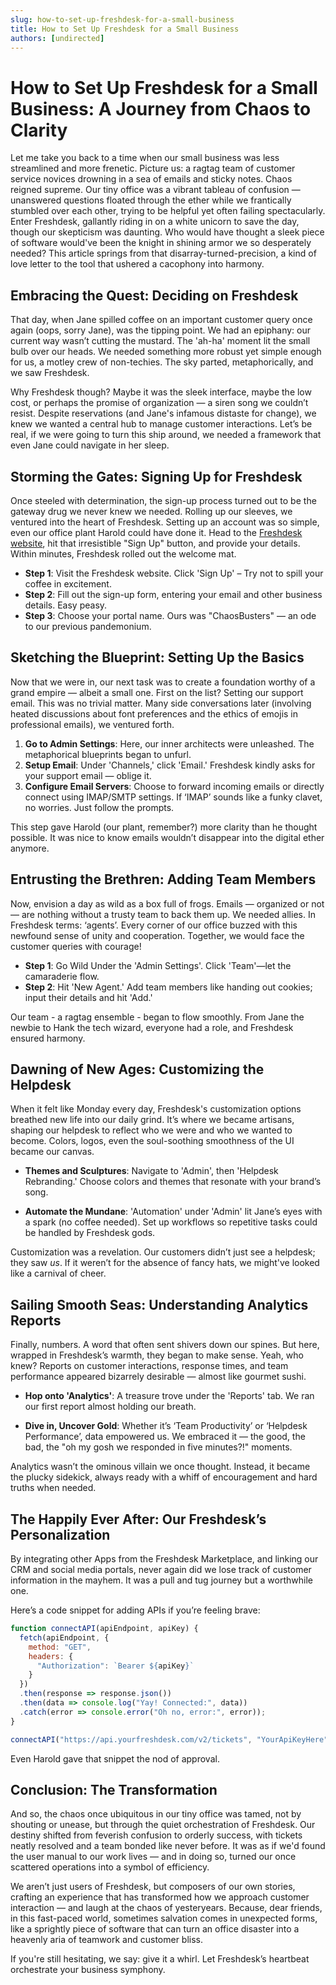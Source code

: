 ```yaml
---
slug: how-to-set-up-freshdesk-for-a-small-business
title: How to Set Up Freshdesk for a Small Business
authors: [undirected]
---
```



# How to Set Up Freshdesk for a Small Business: A Journey from Chaos to Clarity

Let me take you back to a time when our small business was less streamlined and more frenetic. Picture us: a ragtag team of customer service novices drowning in a sea of emails and sticky notes. Chaos reigned supreme. Our tiny office was a vibrant tableau of confusion — unanswered questions floated through the ether while we frantically stumbled over each other, trying to be helpful yet often failing spectacularly. Enter Freshdesk, gallantly riding in on a white unicorn to save the day, though our skepticism was daunting. Who would have thought a sleek piece of software would've been the knight in shining armor we so desperately needed? This article springs from that disarray-turned-precision, a kind of love letter to the tool that ushered a cacophony into harmony.

## Embracing the Quest: Deciding on Freshdesk

That day, when Jane spilled coffee on an important customer query once again (oops, sorry Jane), was the tipping point. We had an epiphany: our current way wasn’t cutting the mustard. The 'ah-ha' moment lit the small bulb over our heads. We needed something more robust yet simple enough for us, a motley crew of non-techies. The sky parted, metaphorically, and we saw Freshdesk.

Why Freshdesk though? Maybe it was the sleek interface, maybe the low cost, or perhaps the promise of organization — a siren song we couldn’t resist. Despite reservations (and Jane's infamous distaste for change), we knew we wanted a central hub to manage customer interactions. Let’s be real, if we were going to turn this ship around, we needed a framework that even Jane could navigate in her sleep.

## Storming the Gates: Signing Up for Freshdesk

Once steeled with determination, the sign-up process turned out to be the gateway drug we never knew we needed. Rolling up our sleeves, we ventured into the heart of Freshdesk. Setting up an account was so simple, even our office plant Harold could have done it. Head to the [Freshdesk website](https://freshdesk.com), hit that irresistible "Sign Up" button, and provide your details. Within minutes, Freshdesk rolled out the welcome mat.

- **Step 1**: Visit the Freshdesk website. Click 'Sign Up' – Try not to spill your coffee in excitement.
- **Step 2**: Fill out the sign-up form, entering your email and other business details. Easy peasy.
- **Step 3**: Choose your portal name. Ours was "ChaosBusters" — an ode to our previous pandemonium.
  
## Sketching the Blueprint: Setting Up the Basics

Now that we were in, our next task was to create a foundation worthy of a grand empire — albeit a small one. First on the list? Setting our support email. This was no trivial matter. Many side conversations later (involving heated discussions about font preferences and the ethics of emojis in professional emails), we ventured forth.

1. **Go to Admin Settings**: Here, our inner architects were unleashed. The metaphorical blueprints began to unfurl.
2. **Setup Email**: Under 'Channels,' click 'Email.' Freshdesk kindly asks for your support email — oblige it.
3. **Configure Email Servers**: Choose to forward incoming emails or directly connect using IMAP/SMTP settings. If ‘IMAP’ sounds like a funky clavet, no worries. Just follow the prompts.

This step gave Harold (our plant, remember?) more clarity than he thought possible. It was nice to know emails wouldn’t disappear into the digital ether anymore.

## Entrusting the Brethren: Adding Team Members

Now, envision a day as wild as a box full of frogs. Emails — organized or not — are nothing without a trusty team to back them up. We needed allies. In Freshdesk terms: ‘agents’. Every corner of our office buzzed with this newfound sense of unity and cooperation. Together, we would face the customer queries with courage!

- **Step 1**: Go Wild Under the 'Admin Settings'. Click 'Team'—let the camaraderie flow.
- **Step 2**: Hit 'New Agent.' Add team members like handing out cookies; input their details and hit 'Add.'
  
Our team - a ragtag ensemble - began to flow smoothly. From Jane the newbie to Hank the tech wizard, everyone had a role, and Freshdesk ensured harmony.

## Dawning of New Ages: Customizing the Helpdesk

When it felt like Monday every day, Freshdesk's customization options breathed new life into our daily grind. It’s where we became artisans, shaping our helpdesk to reflect who we were and who we wanted to become. Colors, logos, even the soul-soothing smoothness of the UI became our canvas.

- **Themes and Sculptures**: Navigate to 'Admin', then 'Helpdesk Rebranding.' Choose colors and themes that resonate with your brand’s song.
  
- **Automate the Mundane**: 'Automation' under 'Admin' lit Jane’s eyes with a spark (no coffee needed). Set up workflows so repetitive tasks could be handled by Freshdesk gods.

Customization was a revelation. Our customers didn’t just see a helpdesk; they saw *us*. If it weren’t for the absence of fancy hats, we might've looked like a carnival of cheer. 

## Sailing Smooth Seas: Understanding Analytics Reports

Finally, numbers. A word that often sent shivers down our spines. But here, wrapped in Freshdesk’s warmth, they began to make sense. Yeah, who knew? Reports on customer interactions, response times, and team performance appeared bizarrely desirable — almost like gourmet sushi.

- **Hop onto 'Analytics'**: A treasure trove under the 'Reports' tab. We ran our first report almost holding our breath.
  
- **Dive in, Uncover Gold**: Whether it’s ‘Team Productivity’ or ‘Helpdesk Performance’, data empowered us. We embraced it — the good, the bad, the "oh my gosh we responded in five minutes?!" moments.
  
Analytics wasn’t the ominous villain we once thought. Instead, it became the plucky sidekick, always ready with a whiff of encouragement and hard truths when needed.

## The Happily Ever After: Our Freshdesk’s Personalization

By integrating other Apps from the Freshdesk Marketplace, and linking our CRM and social media portals, never again did we lose track of customer information in the mayhem. It was a pull and tug journey but a worthwhile one. 

Here’s a code snippet for adding APIs if you’re feeling brave:

```javascript
function connectAPI(apiEndpoint, apiKey) {
  fetch(apiEndpoint, {
    method: "GET",
    headers: {
      "Authorization": `Bearer ${apiKey}`
    }
  })
  .then(response => response.json())
  .then(data => console.log("Yay! Connected:", data))
  .catch(error => console.error("Oh no, error:", error));
}

connectAPI("https://api.yourfreshdesk.com/v2/tickets", "YourApiKeyHere");
```

Even Harold gave that snippet the nod of approval.

## Conclusion: The Transformation

And so, the chaos once ubiquitous in our tiny office was tamed, not by shouting or unease, but through the quiet orchestration of Freshdesk. Our destiny shifted from feverish confusion to orderly success, with tickets neatly resolved and a team bonded like never before. It was as if we'd found the user manual to our work lives — and in doing so, turned our once scattered operations into a symbol of efficiency.

We aren’t just users of Freshdesk, but composers of our own stories, crafting an experience that has transformed how we approach customer interaction — and laugh at the chaos of yesteryears. Because, dear friends, in this fast-paced world, sometimes salvation comes in unexpected forms, like a sprightly piece of software that can turn an office disaster into a heavenly aria of teamwork and customer bliss.

If you're still hesitating, we say: give it a whirl. Let Freshdesk’s heartbeat orchestrate your business symphony.